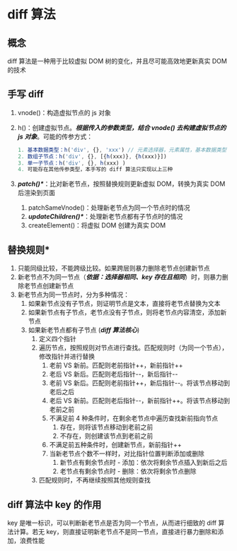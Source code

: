 # diff  算法

## 概念

diff 算法是一种用于比较虚拟 DOM 树的变化，并且尽可能高效地更新真实 DOM 的技术

## 手写 diff

1. vnode()：构造虚拟节点的 js 对象

2. h()：创建虚拟节点。***根据传入的参数类型，结合 vnode() 去构建虚拟节点的 js 对象***。可能的传参方式：

   ```js
   1. 基本数据类型：h('div', {}, 'xxx') // 元素选择器，元素属性，基本数据类型
   2. 数组子节点：h('div', {}, [{h(xxx)}, {h(xxx)}])
   3. 单一子节点：h('div', {}, h(xxx) )
   4. 可能存在其他传参类型，本手写的 diff 算法只实现以上三种
   ```

3. ***patch()\****：比对新老节点，按照替换规则更新虚拟 DOM，转换为真实 DOM 后渲染到页面

   1. patchSameVnode()：处理新老节点为同一个节点时的情况
   2. ***updateChildren()\****：处理新老节点都有子节点时的情况
   3. createElement()：将虚拟 DOM 创建为真实 DOM

## 替换规则*

1. 只能同级比较，不能跨级比较。如果跨层则暴力删除老节点创建新节点
2. 新老节点不为同一节点（***依据：选择器相同、key 存在且相同***）时，则暴力删除老节点创建新节点
3. 新老节点为同一节点时，分为多种情况：
   1. 如果新节点没有子节点，则证明节点是文本，直接将老节点替换为文本
   2. 如果新节点有子节点，老节点没有子节点，则将老节点内容清空，添加新节点
   3. 如果新老节点都有子节点   (***diff 算法核心***)
      1. 定义四个指针
      2. 遍历节点，按照规则对节点进行查找。匹配规则时（为同一个节点），修改指针并进行替换
         1. 老前 VS 新前。匹配则老前指针++，新前指针++
         2. 老后 VS 新后。匹配则老后指针--，新后指针--
         3. 老前 VS 新后。匹配则老前指针++，新后指针--。将该节点移动到老后之后
         4. 老后 VS 新前。匹配则老后指针--，新前指针++。将该节点移动到老前之前
         5. 不满足前 4 种条件时，在剩余老节点中遍历查找新前指向节点
            1. 存在，则将该节点移动到老前之前
            2. 不存在，则创建该节点到老前之前
         6. 不满足前五种条件时，创建新节点，新前指针++
         7. 当新老节点个数不一样时，对比指针位置判断添加或删除
            1. 新节点有剩余节点时 - 添加：依次将剩余节点插入到新后之后
            2. 老节点有剩余节点时 - 删除：依次将剩余节点删除
      3. 匹配规则时，不再继续按照其他规则查找

## diff 算法中 key 的作用

key 是唯一标识，可以判断新老节点是否为同一个节点，从而进行细致的 diff 算法计算。若无 key，则直接证明新老节点不是同一节点，直接进行暴力删除和添加，浪费性能
